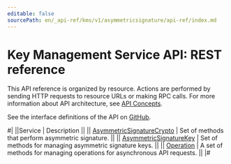 ```yaml
---
editable: false
sourcePath: en/_api-ref/kms/v1/asymmetricsignature/api-ref/index.md
---
```


# Key Management Service API: REST reference

This API reference is organized by resource. Actions are performed by sending HTTP requests to resource URLs or making RPC calls. For more information about API architecture, see [API Concepts](/docs/api-design-guide/).

See the interface definitions of the API on [GitHub](https://github.com/yandex-cloud/cloudapi).

#|
||Service | Description ||
|| [AsymmetricSignatureCrypto](AsymmetricSignatureCrypto/index.md) | Set of methods that perform asymmetric signature. ||
|| [AsymmetricSignatureKey](AsymmetricSignatureKey/index.md) | Set of methods for managing asymmetric signature keys. ||
|| [Operation](Operation/index.md) | A set of methods for managing operations for asynchronous API requests. ||
|#